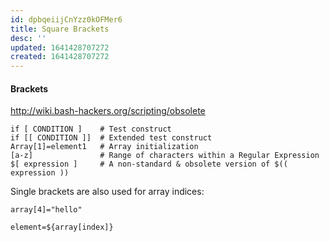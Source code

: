 ```yaml
---
id: dpbqeiijCnYzz0kOFMer6
title: Square Brackets
desc: ''
updated: 1641428707272
created: 1641428707272
---
```


#### Brackets

<http://wiki.bash-hackers.org/scripting/obsolete>

```shell
if [ CONDITION ]    # Test construct
if [[ CONDITION ]]  # Extended test construct
Array[1]=element1   # Array initialization
[a-z]               # Range of characters within a Regular Expression
$[ expression ]     # A non-standard & obsolete version of $(( expression )) 
```

Single brackets are also used for array indices:

```shell
array[4]="hello"

element=${array[index]}
```
